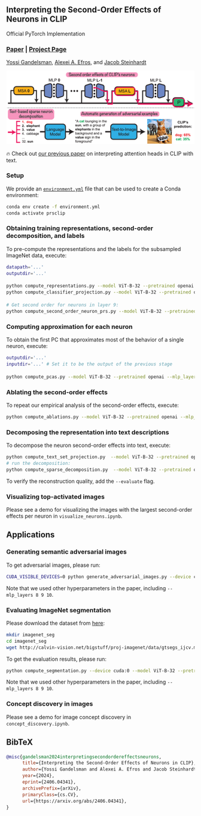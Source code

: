 ## Interpreting the Second-Order Effects of Neurons in CLIP
Official PyTorch Implementation

### [Paper](https://arxiv.org/abs/2406.04341) | [Project Page](https://yossigandelsman.github.io/clip_neurons/)

[Yossi Gandelsman](https://yossigandelsman.github.io/), [Alexei A. Efros](https://people.eecs.berkeley.edu/~efros/), and [Jacob Steinhardt](https://jsteinhardt.stat.berkeley.edu/)

![Teaser](figures/teaser.png)

🔥 Check out [our previous paper](https://yossigandelsman.github.io/clip_decomposition/) on interpreting attention heads in CLIP with text.
### Setup
We provide an [`environment.yml`](environment.yml) file that can be used to create a Conda environment:

```bash
conda env create -f environment.yml
conda activate prsclip
```

### Obtaining training representations, second-order decomposition, and labels 
To pre-compute the representations and the labels for the subsampled ImageNet data, execute:
```bash
datapath='...'
outputdir='...'

python compute_representations.py --model ViT-B-32 --pretrained openai --data_path $datapath --output_dir $outputdir # for representations and classes
python compute_classifier_projection.py --model ViT-B-32 --pretrained openai --output_dir $outputdir # for classifier weights

# Get second order for neurons in layer 9: 
python compute_second_order_neuron_prs.py --model ViT-B-32 --pretrained openai --mlp_layer 9 --output_dir $outputdir --data_path $datapath # second order effect
```
### Computing approximation for each neuron
To obtain the first PC that approximates most of the behavior of a single neuron, execute:
```bash
outputdir='...'
inputdir='...' # Set it to be the output of the previous stage

python compute_pcas.py --model ViT-B-32 --pretrained openai --mlp_layer 9 --output_dir $outputdir --input_dir $inputdir
```

### Ablating the second-order effects 
To repeat our empirical analysis of the second-order effects, execute:
```bash
python compute_ablations.py --model ViT-B-32 --pretrained openai --mlp_layer 9 --output_dir $outputdir --input_dir $inputdir --data_path $datapath
```

### Decomposing the representation into text descriptions
To decompose the neuron second-order effects into text, execute:
```bash
python compute_text_set_projection.py  --model ViT-B-32 --pretrained openai --output_dir $outputdir --data_path text_descriptions/30k.txt  # get the text representations
# run the decomposition:
python compute_sparse_decomposition.py  --model ViT-B-32 --pretrained openai --output_dir $outputdir --mlp_layer 9  --components 128 --text_descriptions 30k --device cuda:0
```
To verify the reconstruction quality, add the `--evaluate` flag.


### Visualizing top-activated images
Please see a demo for visualizing the images with the largest second-order effects per neuron in `visualize_neurons.ipynb`. 


## Applications

### Generating semantic adversarial images
To get adversarial images, please run:

```bash
CUDA_VISIBLE_DEVICES=0 python generate_adversarial_images.py --device cuda:0 --class_0 "vacuum cleaner" --class_1 "cat" --model ViT-B-32 --pretrained openai  --dataset_path $outputdir --text_descriptions 30k --mlp_layers 9 --neurons_num 100 --overall_words 50 --results_per_generation 1
```
Note that we used other hyperparameters in the paper, including `--mlp_layers 8 9 10`.

### Evaluating ImageNet segmentation
Please download the dataset from [here](http://calvin-vision.net/bigstuff/proj-imagenet/data/gtsegs_ijcv.mat):

```bash
mkdir imagenet_seg
cd imagenet_seg
wget http://calvin-vision.net/bigstuff/proj-imagenet/data/gtsegs_ijcv.mat
```

To get the evaluation results, please run:

```bash
python compute_segmentation.py --device cuda:0 --model ViT-B-32 --pretrained openai  --mlp_layers 9 --data_path imagenet_seg/gtsegs_ijcv.mat --save_img --output_dir $outputdir
```
Note that we used other hyperparameters in the paper, including `--mlp_layers 8 9 10`.

### Concept discovery in images
Please see a demo for image concept discovery in `concept_discovery.ipynb`. 

## BibTeX
```bibtex
@misc{gandelsman2024interpretingsecondordereffectsneurons,
      title={Interpreting the Second-Order Effects of Neurons in CLIP}, 
      author={Yossi Gandelsman and Alexei A. Efros and Jacob Steinhardt},
      year={2024},
      eprint={2406.04341},
      archivePrefix={arXiv},
      primaryClass={cs.CV},
      url={https://arxiv.org/abs/2406.04341}, 
}
```
